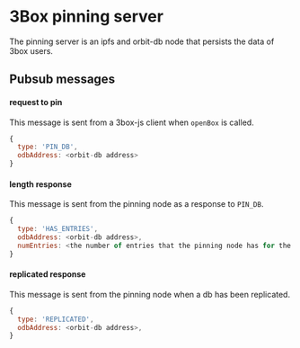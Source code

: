 # 3Box pinning server

The pinning server is an ipfs and orbit-db node that persists the data of 3box users.


## Pubsub messages

#### request to pin
This message is sent from a 3box-js client when `openBox` is called.
```js
{
  type: 'PIN_DB',
  odbAddress: <orbit-db address>
}
```

#### length response
This message is sent from the pinning node as a response to `PIN_DB`.
```js
{
  type: 'HAS_ENTRIES',
  odbAddress: <orbit-db address>,
  numEntries: <the number of entries that the pinning node has for the given db>
}
```

#### replicated response
This message is sent from the pinning node when a db has been replicated.
```js
{
  type: 'REPLICATED',
  odbAddress: <orbit-db address>,
}
```
